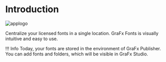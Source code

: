 # Introduction

![applogo](/assets/CHILI_LOGOS_OK-07.svg)

Centralize your licensed fonts in a single location. GraFx Fonts is visually intuitive and easy to use.

!!! Info
	Today, your fonts are stored in the environment of GraFx Publisher.
	You can add fonts and folders, which will be visible in GraFx Studio.